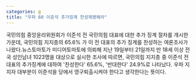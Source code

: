 ```yaml
---
categories: g
title: "우파 60 이준석 추가징계 찬성제명해라"
---
```

국민의힘 중앙윤리위원회가 이준석 전 국민의힘 대표에 대한 추가 징계 절차를 개시한 가운데, 국민의힘 지지층의 65.6% 가 이 전 대표의 추가 징계를 찬성하는 여론조사가 나왔다.뉴스토마토가 미디어토마토에 의뢰해 지난 19일부터 21일까지 만 18세 이상 전국 성인남녀 1023명을 대상으로 실시한 조사에 따르면, 국민의힘 지지층 중 이준석 전 대표의 추가징계에 대하여 &#39;찬성한다&#39; 65.6%, &#39;반대한다&#39; 24.9%로 나타났다. 우파 지지자 대부분이 이준석을 당에서 영구퇴출시켜야 한다고 생각한다는 뜻이다.